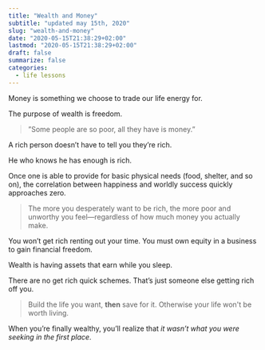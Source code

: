 ```yaml
---
title: "Wealth and Money"
subtitle: "updated may 15th, 2020"
slug: "wealth-and-money"
date: "2020-05-15T21:38:29+02:00"
lastmod: "2020-05-15T21:38:29+02:00"
draft: false
summarize: false
categories:
  - life lessons
---
```


Money is something we choose to trade our life energy for.

The purpose of wealth is freedom.

> ”Some people are so poor, all they have is money.”

A rich person doesn’t have to tell you they’re rich.

He who knows he has enough is rich.

Once one is able to provide for basic physical needs (food, shelter, and so on), the correlation between happiness and worldly success quickly approaches zero.

> The more you desperately want to be rich, the more poor and unworthy you feel—regardless of how much money you actually make.

You won’t get rich renting out your time. You must own equity in a business to gain financial freedom.

Wealth is having assets that earn while you sleep.

There are no get rich quick schemes. That’s just someone else getting rich off you.

> Build the life you want, **then** save for it. Otherwise your life won't be worth living.

When you’re finally wealthy, you’ll realize that _it wasn’t what you were seeking in the first place_.
